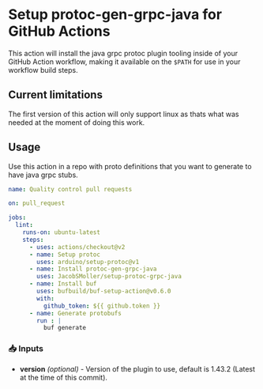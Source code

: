 Setup protoc-gen-grpc-java for GitHub Actions
============================

This action will install the java grpc protoc plugin tooling inside of your GitHub Action workflow, making it available on the `$PATH` for use in your workflow build steps.

## Current limitations

The first version of this action will only support linux as thats what was needed at the moment of doing this work.

## Usage

Use this action in a repo with proto definitions that you want to generate to have java grpc stubs.

```yaml
name: Quality control pull requests

on: pull_request

jobs:
  lint:
    runs-on: ubuntu-latest
    steps:
      - uses: actions/checkout@v2
      - name: Setup protoc
        uses: arduino/setup-protoc@v1
      - name: Install protoc-gen-grpc-java
        uses: JacobSMoller/setup-protoc-grpc-java
      - name: Install buf
        uses: bufbuild/buf-setup-action@v0.6.0
        with:
          github_token: ${{ github.token }}
      - name: Generate protobufs
        run : |
          buf generate

```

### 📥 Inputs

- **version** _(optional)_ - Version of the plugin to use, default is 1.43.2 (Latest at the time of this commit).
